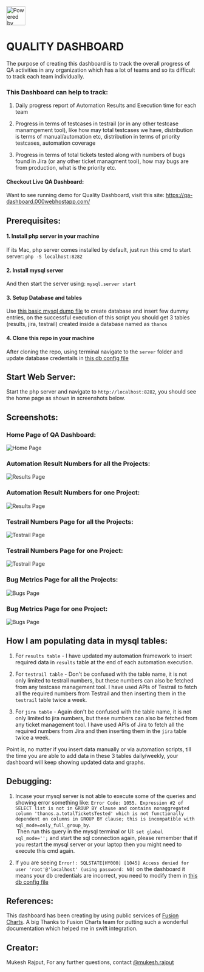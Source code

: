 <img src="https://raw.githubusercontent.com/msr5464/BasicFramework/master/Drivers/ThanosLogo.png" title="Powered by Thanos and created by Mukesh Rajput" height="50">

# QUALITY DASHBOARD
The purpose of creating this dashboard is to track the overall progress of QA activities in any organization which has a lot of teams and so its difficult to track each team individually.

### This Dashboard can help to track:
1. Daily progress report of Automation Results and Execution time for each team

2. Progress in terms of testcases in testrail (or in any other testcase manamgement tool), like how may total testcases we have, distribution is terms of manual/automation etc, distribution in terms of priority testcases, automation coverage

3. Progress in terms of total tickets tested along with numbers of bugs found in Jira (or any other ticket managment tool), how may bugs are from production, what is the priority etc.


#### Checkout Live QA Dashboard:
Want to see running demo for Quality Dashboard, visit this site: https://qa-dashboard.000webhostapp.com/


## Prerequisites:

#### 1. Install php server in your machine
If its Mac, php server comes installed by default, just run this cmd to start server: `php -S localhost:8282`

#### 2. Install mysql server
And then start the server using: `mysql.server start`

#### 3. Setup Database and tables
Use [this basic mysql dump file](server/mysql-dump.sql "mysql-dump.sql") to create database and insert few dummy entries, on the successful execution of this script you should get 3 tables (results, jira, testrail) created inside a database named as `thanos`

#### 4. Clone this repo in your machine
After cloning the repo, using terminal navigate to the `server` folder and update database credentails in [this db config file](server/db-config.php "db-config.php")

## Start Web Server:
Start the php server and navigate to `http://localhost:8282`, you should see the home page as shown in screenshots below.


## Screenshots:

### Home Page of QA Dashboard:
![Home Page](screenshots/homePage.png "Home Page")

### Automation Result Numbers for all the Projects:
![Results Page](screenshots/resultsPage1.png "Automation Result Numbers for all the Projects")

### Automation Result Numbers for one Project:
![Results Page](screenshots/resultsPage2.png "Automation Result Numbers for one Project")

### Testrail Numbers Page for all the Projects:
![Testrail Page](screenshots/testrailPage1.png "Testrail Numbers Page for all the Projects")

### Testrail Numbers Page for one Project:
![Testrail Page](screenshots/testrailPage2.png "Testrail Numbers Page for one Project")

### Bug Metrics Page for all the Projects:
![Bugs Page](screenshots/bugsPage1.png "Bug Metrics Page for all the Projects")

### Bug Metrics Page for one Project:
![Bugs Page](screenshots/bugsPage2.png "Bug Metrics Page for one Project")


## How I am populating data in mysql tables:
1. For `results table` - I have updated my automation framework to insert required data in `results` table at the end of each automation execution.

2. For `testrail table` - Don't be confused with the table name, it is not only limited to testrail numbers, but these numbers can also be fetched from any testcase management tool. I have used APIs of Testrail to fetch all the required numbers from Testrail and then inserting them in the `testrail` table twice a week.

3. For `jira table` - Again don't be confused with the table name, it is not only limited to jira numbers, but these numbers can also be fetched from any ticket management tool. I have used APIs of Jira to fetch all the required numbers from Jira and then inserting them in the `jira` table twice a week.

Point is, no matter if you insert data manually or via automation scripts, till the time you are able to add data in these 3 tables daily/weekly, your dashboard will keep showing updated data and graphs.

## Debugging:
1. Incase your mysql server is not able to execute some of the queries and showing error something like: 
`Error Code: 1055. Expression #2 of SELECT list is not in GROUP BY clause and contains nonaggregated column 'thanos.a.totalTicketsTested' which is not functionally dependent on columns in GROUP BY clause; this is incompatible with sql_mode=only_full_group_by`.<br>
 Then run this query in the mysql terminal or UI: `set global sql_mode='';` and start the sql connection again, please remember that if you restart the mysql server or your laptop then you might need to execute this cmd again.

2. If you are seeing `Error!: SQLSTATE[HY000] [1045] Access denied for user 'root'@'localhost' (using password: NO)` on the dashboard it means your db credentials are incorrect, you need to modify them in [this db config file](server/db-config.php "db-config.php")


## References:
This dashboard has been creating by using public services of [Fusion Charts](https://www.fusioncharts.com/).
A big Thanks to Fusion Charts team for putting such a wonderful documentation which helped me in swift integration.


## Creator:
Mukesh Rajput, For any further questions, contact [@mukesh.rajput](https://www.linkedin.com/in/mukesh-rajput)
